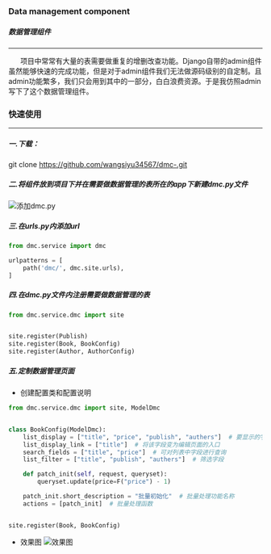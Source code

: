 ### Data management component
##### 数据管理组件

---
&nbsp;&nbsp;&nbsp;&nbsp;&nbsp;&nbsp;项目中常常有大量的表需要做重复的增删改查功能。Django自带的admin组件虽然能够快速的完成功能，但是对于admin组件我们无法做源码级别的自定制。且admin功能繁多，我们只会用到其中的一部分，白白浪费资源。于是我仿照admin写下了这个数据管理组件。
### 快速使用

---
##### 一.下载：
git clone https://github.com/wangsiyu34567/dmc-.git<br>
##### 二.将组件放到项目下并在需要做数据管理的表所在的app下新建dmc.py文件
![添加dmc.py](http://m.qpic.cn/psb?/V148R1sD4Ykfli/qWcwnmL27G.UIPUWLuDVjdbi66*QNLuVE7mRKSsmhKQ!/b/dFMBAAAAAAAA&bo=vgDcAAAAAAADB0A!&rf=viewer_4)
##### 三.在urls.py内添加url

```py
from dmc.service import dmc

urlpatterns = [
    path('dmc/', dmc.site.urls),
]
```

##### 四.在dmc.py文件内注册需要做数据管理的表

```py
from dmc.service.dmc import site


site.register(Publish)
site.register(Book, BookConfig)
site.register(Author, AuthorConfig)
```

##### 五.定制数据管理页面
- 创建配置类和配置说明

```py
from dmc.service.dmc import site, ModelDmc


class BookConfig(ModelDmc):
    list_display = ["title", "price", "publish", "authers"]  # 要显示的字段
    list_display_link = ["title"]  # 将该字段变为编辑页面的入口
    search_fields = ["title", "price"]  # 可对列表中字段进行查询
    list_filter = ["title", "publish", "authers"]  # 筛选字段

    def patch_init(self, request, queryset):
        queryset.update(price=F("price") - 1)

    patch_init.short_description = "批量初始化"  # 批量处理功能名称
    actions = [patch_init]  # 批量处理函数


site.register(Book, BookConfig)
```
- 效果图
    ![效果图](http://m.qpic.cn/psb?/V148R1sD4Ykfli/sEpRvJhxNtk1aONoa0f8Fe7ap4DfAzQMm7tRiBSs96M!/b/dDcBAAAAAAAA&bo=OQbGAwAAAAADB9g!&rf=viewer_4)

